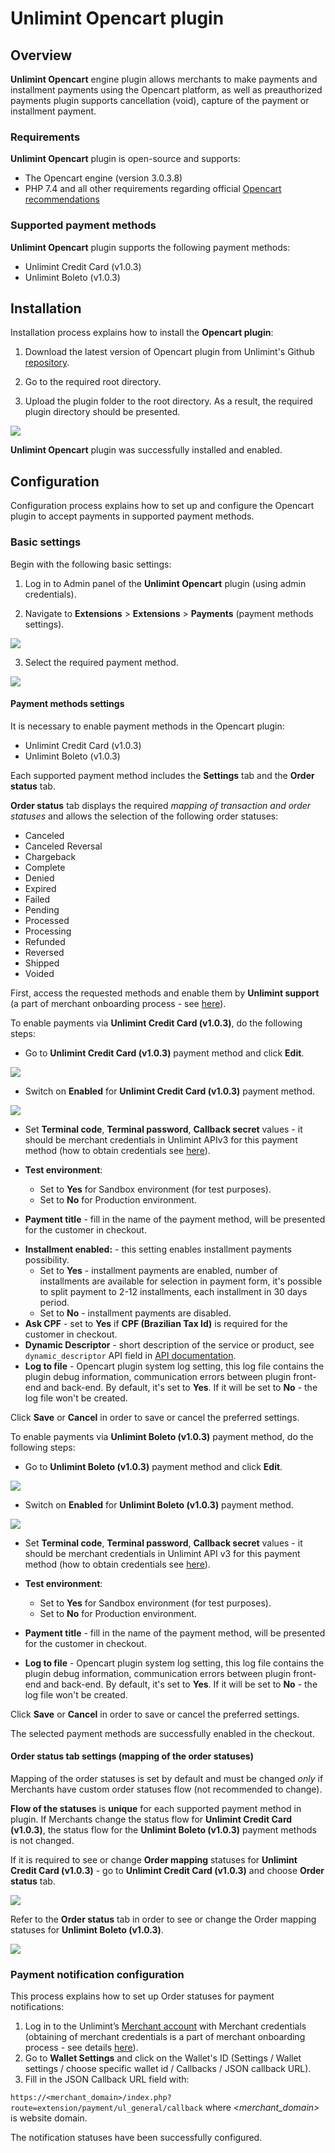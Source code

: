 # Unlimint Opencart plugin

## Overview

**Unlimint Opencart** engine plugin allows merchants to make payments and installment payments using the Opencart platform, as well as preauthorized payments plugin supports cancellation (void), capture of the payment or installment payment.

### Requirements

**Unlimint Opencart** plugin is open-source and supports:

 * The Opencart engine (version 3.0.3.8)
 * PHP 7.4 and all other requirements regarding official [Opencart recommendations](https://docs.opencart.com/requirements/)

### Supported payment methods

**Unlimint Opencart** plugin supports the following payment methods:

 * Unlimint Credit Card (v1.0.3)
 * Unlimint Boleto (v1.0.3)

## Installation

Installation process explains how to install the **Opencart plugin**:

1. Download the latest version of Opencart plugin from Unlimint's Github [repository](https://gitlab.cardpay-test.com/cms-plugins/opencart).

2. Go to the required root directory.

3. Upload the plugin folder to the root directory. As a result, the required plugin directory should be presented.

![](readme_images/opencart_extension_installer.png)

**Unlimint Opencart** plugin was successfully installed and enabled.

## Configuration

Configuration process explains how to set up and configure the Opencart plugin to accept payments in supported payment methods.

### Basic settings

Begin with the following basic settings:

1. Log in to Admin panel of the **Unlimint Opencart** plugin (using admin credentials).

2. Navigate to **Extensions** > **Extensions** > **Payments** (payment methods settings).

![](readme_images/opencart_extension_payments.png)

3. Select the required payment method.

![](readme_images/opencart_payment_methods.png)

#### Payment methods settings

It is necessary to enable payment methods in the Opencart plugin:

 * Unlimint Credit Card (v1.0.3)
 * Unlimint Boleto (v1.0.3)

Each supported payment method includes the **Settings** tab and the **Order status** tab.

**Order status** tab displays the required _mapping of transaction and order statuses_ and allows the selection of the following order statuses:

 * Canceled
 * Canceled Reversal
 * Chargeback
 * Complete
 * Denied
 * Expired
 * Failed
 * Pending
 * Processed
 * Processing
 * Refunded
 * Reversed
 * Shipped
 * Voided

First, access the requested methods and enable them by **Unlimint support** (a part of merchant onboarding process - see [here](https://www.unlimint.com/integration/)).

To enable payments via **Unlimint Credit Card (v1.0.3)**, do the following steps:

 * Go to **Unlimint Credit Card (v1.0.3)** payment method and click **Edit**.

![](readme_images/opencart_boleto_credit_card_settings.png)

 * Switch on **Enabled** for **Unlimint Credit Card (v1.0.3)** payment method. 

 ![](readme_images/opencart_plugin_enable.png)

 * Set **Terminal code**, **Terminal password**, **Callback secret** values - it should be merchant credentials in Unlimint APIv3 for this payment method (how to obtain credentials see [here](https://www.unlimint.com/integration/)).

 * **Test environment**:
   * Set to **Yes** for Sandbox environment (for test purposes).
   * Set to **No** for Production environment.

 * **Payment title** - fill in the name of the payment method, will be presented for the customer in checkout.
<!-- … 
 * **Capture payment**:
   * Set to **Yes** for completion payment automatically (one phase payment).
   * Set to **No** for two phases payment: the amount will not be captured but only blocked.

With **No** option selected, payments will be captured automatically in 7 days from the time of creating the preauthorized transaction.

In installment case with **No** option selected installments will be declined automatically in 7 days from the time of creating the preauthorized transaction.
-->
 * **Installment enabled:** - this setting enables installment payments possibility.
   * Set to **Yes** - installment payments are enabled, number of installments are available for selection in payment form, it's possible to split payment to 2-12 installments, each installment in 30 days period.
   * Set to **No** - installment payments are disabled.
 * **Ask CPF** - set to **Yes** if **CPF (Brazilian Tax Id)** is required for the customer in checkout.
 * **Dynamic Descriptor** - short description of the service or product, see `dynamic_descriptor` API field in [API documentation](https://integration.unlimint.com/#PaymentRequestPaymentData).
 * **Log to file** - Opencart plugin system log setting, this log file contains the plugin debug information, communication errors between plugin front-end and back-end. By default, it's set to **Yes**. If it will be set to **No** - the log file won't be created. 

Click **Save** or **Cancel** in order to save or cancel the preferred settings.

To enable payments via **Unlimint Boleto (v1.0.3)** payment method, do the following steps:

 * Go to **Unlimint Boleto (v1.0.3)** payment method and click **Edit**.

 ![](readme_images/opencart_boleto_settings.png)

 * Switch on **Enabled** for **Unlimint Boleto (v1.0.3)** payment method.

 ![](readme_images/opencart_plugin_enable.png)

 * Set **Terminal code**, **Terminal password**, **Callback secret** values - it should be merchant credentials in Unlimint API v3 for this payment method (how to obtain credentials see [here](https://www.unlimint.com/integration/)).

 * **Test environment**:
   * Set to **Yes** for Sandbox environment (for test purposes).
   * Set to **No** for Production environment.

 * **Payment title** - fill in the name of the payment method, will be presented for the customer in checkout.
 
 * **Log to file** - Opencart plugin system log setting, this log file contains the plugin debug information, communication errors between plugin front-end and back-end. By default, it's set to **Yes**. If it will be set to **No** - the log file won't be created. 

Click **Save** or **Cancel** in order to save or cancel the preferred settings.

The selected payment methods are successfully enabled in the checkout.

#### Order status tab settings (mapping of the order statuses)

Mapping of the order statuses is set by default and must be changed _only_ if Merchants have custom order statuses flow (not recommended to change).

**Flow of the statuses** is **unique** for each supported payment method in plugin. If Merchants change the status flow for **Unlimint Credit Card (v1.0.3)**, the status flow for the **Unlimint Boleto (v1.0.3)** payment methods is not changed.

If it is required to see or change **Order mapping** statuses for **Unlimint Credit Card (v1.0.3)** - go to **Unlimint Credit Card (v1.0.3)** and choose **Order status** tab.

![](readme_images/opencart_unlimint_credit_card_order_status.png)

Refer to the **Order status** tab in order to see or change the Order mapping statuses for **Unlimint Boleto (v1.0.3)**.

![](readme_images/opencart_unlimint_boleto_order_status.png)

### Payment notification configuration

This process explains how to set up Order statuses for payment notifications:

1. Log in to the Unlimint’s [Merchant account](https://sandbox.cardpay.com/ma) with Merchant credentials (obtaining of merchant credentials is a part of merchant onboarding process - see details [here](https://www.unlimint.com/integration/)).
2. Go to **Wallet Settings** and click on the Wallet's ID (Settings / Wallet settings / choose specific wallet id / Callbacks / JSON callback URL).
3. Fill in the JSON Callback URL field with:

`https://<merchant_domain>/index.php?route=extension/payment/ul_general/callback` where _<merchant_domain>_ is website domain.

The notification statuses have been successfully configured.

<!-- … 

## Supported post-payment operations

Unlimint Opencart plugin supports the following post-payment operations:

 * Cancellation (void) / Capture of the preauthorized payment.

### Cancellation (void) / Capture of the payment

Cancellation (void) / capture of the payment only works for **Unlimint Credit Card (v1.0.3)** payment method.

It's available only for orders which were processed by a certain payment method configuration (**Capture payment** is set to **No**). 

If **Capture payment** is set to **Yes** - an order will be completed without any user actions in Opencart Admin Panel.

#### Capture of the payment

For Capture of the preauthorized payment, navigate to **Order Status** tab and click **Pending** status for capture payment.

The status of the order is changed to **Pending**.

#### Cancel (void) the payment

For cancel (void) the payment, navigate to **Unlimint Credit Card (v1.0.3)** and choose the **Order Status** tab for cancel (void) payment, then click **Canceled**.

Order status is changed to **Canceled**.

-->